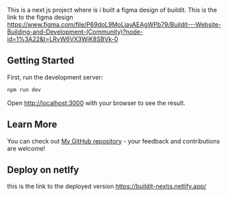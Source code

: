 This is a next js project where is i built a figma design of buildit.
This is the link to the figma design https://www.figma.com/file/P69doL9MoLiayAEAgWPb79/Buildit---Website-Building-and-Development-(Community)?node-id=1%3A22&t=LRyW6VX3WiK8SBVk-0

## Getting Started

First, run the development server:

```bash
npm run dev
```

Open [http://localhost:3000](http://localhost:3000) with your browser to see the result.


## Learn More

You can check out [My GitHub repository](https://github.com/Stevenkwizera06/Buildit-nextjs) - your feedback and contributions are welcome!

## Deploy on netlfy

this is the link to the deployed version https://buildit-nextjs.netlify.app/

